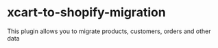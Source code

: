 # xcart-to-shopify-migration
This plugin allows you to migrate products, customers, orders and other data

